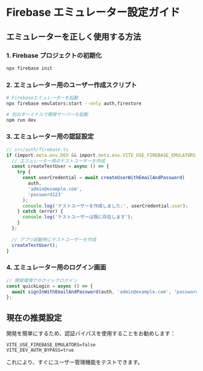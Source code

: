 # Firebase エミュレーター設定ガイド

## エミュレーターを正しく使用する方法

### 1. Firebase プロジェクトの初期化
```bash
npx firebase init
```

### 2. エミュレーター用のユーザー作成スクリプト
```bash
# Firebaseエミュレーターを起動
npx firebase emulators:start --only auth,firestore

# 別のターミナルで開発サーバーを起動
npm run dev
```

### 3. エミュレーター用の認証設定
```typescript
// src/auth/firebase.ts
if (import.meta.env.DEV && import.meta.env.VITE_USE_FIREBASE_EMULATORS === 'true') {
  // エミュレーター用のテストユーザーを作成
  const createTestUser = async () => {
    try {
      const userCredential = await createUserWithEmailAndPassword(
        auth, 
        'admin@example.com', 
        'password123'
      );
      console.log('テストユーザーを作成しました:', userCredential.user);
    } catch (error) {
      console.log('テストユーザーは既に存在します');
    }
  };
  
  // アプリ起動時にテストユーザーを作成
  createTestUser();
}
```

### 4. エミュレーター用のログイン画面
```typescript
// 開発環境でのクイックログイン
const quickLogin = async () => {
  await signInWithEmailAndPassword(auth, 'admin@example.com', 'password123');
};
```

## 現在の推奨設定

開発を簡単にするため、認証バイパスを使用することをお勧めします：

```env
VITE_USE_FIREBASE_EMULATORS=false
VITE_DEV_AUTH_BYPASS=true
```

これにより、すぐにユーザー管理機能をテストできます。
